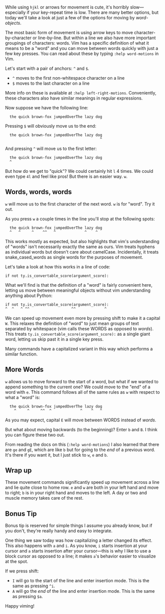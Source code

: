 While using `hjkl` or arrows for movement is cute, it's horribly slow—especially if your key-repeat time is low. There are many better options, but today we'll take a look at just a few of the options for moving by _word-objects_. 

The most basic form of movement is using arrow keys to move character-by-character or line-by-line. But within a line we also have more important groupings of characters: words. Vim has a specific definition of what it means to be a "word" and you can move between words quickly with just a few key presses. You can read about these by typing `:help word-motions` in Vim. 

Let's start with a pair of anchors: `^` and `$`. 
  - `^` moves to the first non-whitespace character on a line
  - `$` moves to the last character on a line 

More info on these is available at `:help left-right-motions`. Conveniently, these characters also have similar meanings in regular expressions. 

Now suppose we have the following line: 

```
  the quick brown-fox jumpedOverThe lazy dog
```

Pressing `$` will obviously move us to the end:
```
  the quick brown-fox jumpedOverThe lazy dog
                                           ^
```
And pressing `^` will move us to the first letter:
```
  the quick brown-fox jumpedOverThe lazy dog
  ^                                         
```

But how do we get to "quick"? We could certainly hit `l` 4 times. We could even type `4l` and feel like pros! But there is an easier way. `w`. 

## Words, words, words

`w` will move us to the first character of the next word. `w` is for "word". Try it out. 

As you press `w` a couple times in the line you'll stop at the following spots: 

```
  the quick brown-fox jumpedOverThe lazy dog
  ^   ^     ^    ^^   ^             ^    ^         
```

This works mostly as expected, but also highlights that vim's understanding of "words" isn't necessarily exactly the same as ours. Vim treats hyphens as individual words but doesn't care about camelCase. Incidentally, it treats snake\_cased\_words as single words for the purposes of movement. 

Let's take a look at how this works in a line of code: 

```
if not ty.is_convertable_score(argument_score):
```

What we'll find is that the definition of a "word" is fairly convenient here, letting us move between meaningful objects without vim understanding anything about Python: 

```
if not ty.is_convertable_score(argument_score):
^  ^   ^ ^^                   ^^             ^
```

We can speed up movement even more by pressing shift to make it a capital `W`. This relaxes the definition of "word" to just mean groups of text separated by whitespace (vim calls these WORDS as opposed to _words_). This treats `ty.is_convertable_score(argument_score):` as a single giant word, letting us skip past it in a single key press. 

Many commands have a capitalized variant in this way which performs a similar function. 

## More Words 

`w` allows us to move forward to the start of a word, but what if we wanted to append something to the current one? We could move to the "end" of a word with `e`. This command follows all of the same rules as `w` with respect to what a "word" is:

```
  the quick brown-fox jumpedOverThe lazy dog
    ^     ^     ^^  ^             ^    ^   ^
```

As you may expect, capital `E` will move between WORDS instead of _words_. 

But what about moving backwards (to the beginning)? Enter `b` and `B`. I think you can figure these two out. 

From reading the docs on this (`:help word-motions`) I also learned that there are `ge` and `gE`, which are like `b` but for going to the _end_ of a previous word. It's there if you want it, but I just stick to `w`, `e` and `b`. 

## Wrap up

These movement commands significantly speed up movement across a line and lie quite close to home row. `e` and `w` are both in your left hand and move to right; `b` is in your right hand and moves to the left. A day or two and muscle memory takes care of the rest. 

## Bonus Tip

Bonus tip is reserved for simple things I assume you already know, but if you don't, they're really handy and easy to integrate. 

One thing we saw today was how capitalizing a letter changed its effect. This also happens with `a` and `i`. As you know, `i` starts insertion at your cursor and `a` starts insertion after your cursor—this is why I like to use a block cursor as opposed to a line; it makes `a`'s behavior easier to visualize at the spot. 

If we press shift:

  - `I` will go to the start of the line and enter insertion mode. This is the same as pressing `^i`. 
  - `A` will go the _end_ of the line and enter insertion mode. This is the same as pressing `$a`. 

Happy viming! 
